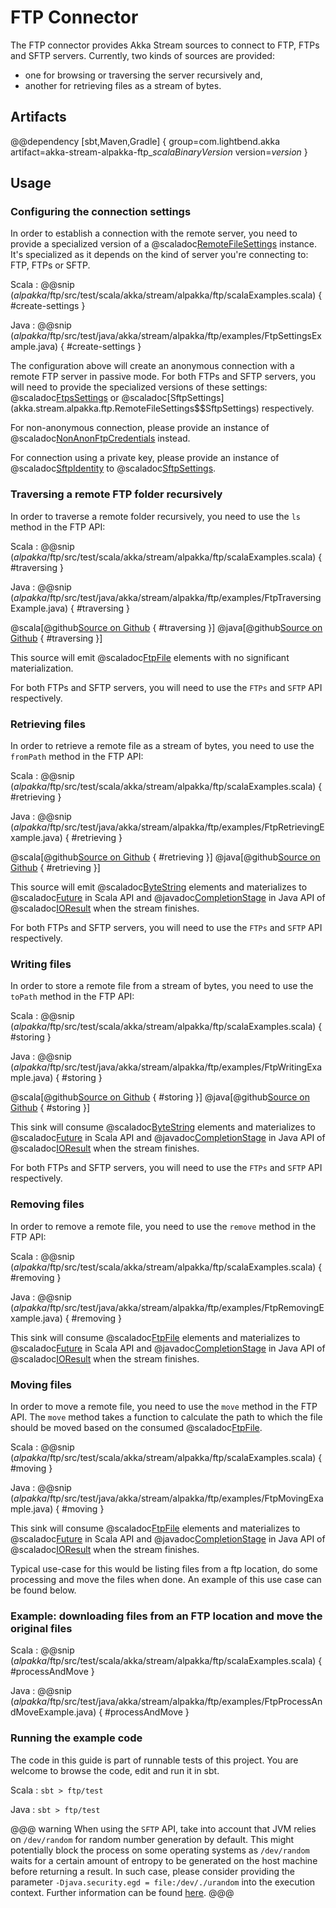 # FTP Connector

The FTP connector provides Akka Stream sources to connect to FTP, FTPs and SFTP servers. Currently, two kinds of sources are provided:

* one for browsing or traversing the server recursively and,
* another for retrieving files as a stream of bytes.

## Artifacts

@@dependency [sbt,Maven,Gradle] {
  group=com.lightbend.akka
  artifact=akka-stream-alpakka-ftp_$scalaBinaryVersion$
  version=$version$
}

## Usage

### Configuring the connection settings

In order to establish a connection with the remote server, you need to provide a specialized version of a @scaladoc[RemoteFileSettings](akka.stream.alpakka.ftp.RemoteFileSettings) instance. It's specialized as it depends on the kind of server you're connecting to: FTP, FTPs or SFTP.

Scala
: @@snip ($alpakka$/ftp/src/test/scala/akka/stream/alpakka/ftp/scalaExamples.scala) { #create-settings }

Java
: @@snip ($alpakka$/ftp/src/test/java/akka/stream/alpakka/ftp/examples/FtpSettingsExample.java) { #create-settings }

The configuration above will create an anonymous connection with a remote FTP server in passive mode. For both FTPs and SFTP servers, you will need to provide the specialized versions of these settings: @scaladoc[FtpsSettings](akka.stream.alpakka.ftp.RemoteFileSettings$$FtpsSettings) or @scaladoc[SftpSettings](akka.stream.alpakka.ftp.RemoteFileSettings$$SftpSettings)
respectively.

For non-anonymous connection, please provide an instance of @scaladoc[NonAnonFtpCredentials](akka.stream.alpakka.ftp.FtpCredentials$$NonAnonFtpCredentials) instead.

For connection using a private key, please provide an instance of @scaladoc[SftpIdentity](akka.stream.alpakka.ftp.SftpIdentity) to @scaladoc[SftpSettings](akka.stream.alpakka.ftp.RemoteFileSettings$$SftpSettings).

### Traversing a remote FTP folder recursively

In order to traverse a remote folder recursively, you need to use the `ls` method in the FTP API:

Scala
: @@snip ($alpakka$/ftp/src/test/scala/akka/stream/alpakka/ftp/scalaExamples.scala) { #traversing }

Java
: @@snip ($alpakka$/ftp/src/test/java/akka/stream/alpakka/ftp/examples/FtpTraversingExample.java) { #traversing }

@scala[@github[Source on Github](/ftp/src/test/scala/akka/stream/alpakka/ftp/scalaExamples.scala) { #traversing }]
@java[@github[Source on Github](/ftp/src/test/java/akka/stream/alpakka/ftp/examples/FtpTraversingExample.java) { #traversing }]


This source will emit @scaladoc[FtpFile](akka.stream.alpakka.ftp.FtpFile) elements with no significant materialization.

For both FTPs and SFTP servers, you will need to use the `FTPs` and `SFTP` API respectively.

### Retrieving files

In order to retrieve a remote file as a stream of bytes, you need to use the `fromPath` method in the FTP API:

Scala
: @@snip ($alpakka$/ftp/src/test/scala/akka/stream/alpakka/ftp/scalaExamples.scala) { #retrieving }

Java
: @@snip ($alpakka$/ftp/src/test/java/akka/stream/alpakka/ftp/examples/FtpRetrievingExample.java) { #retrieving }

@scala[@github[Source on Github](/ftp/src/test/scala/akka/stream/alpakka/ftp/scalaExamples.scala) { #retrieving }]
@java[@github[Source on Github](/ftp/src/test/java/akka/stream/alpakka/ftp/examples/FtpRetrievingExample.java) { #retrieving }]


This source will emit @scaladoc[ByteString](akka.util.ByteString) elements and materializes to @scaladoc[Future](scala.concurrent.Future) in Scala API and @javadoc[CompletionStage](java/util/concurrent/CompletionStage) in Java API of @scaladoc[IOResult](akka.stream.IOResult) when the stream finishes.

For both FTPs and SFTP servers, you will need to use the `FTPs` and `SFTP` API respectively.

### Writing files

In order to store a remote file from a stream of bytes, you need to use the `toPath` method in the FTP API:

Scala
: @@snip ($alpakka$/ftp/src/test/scala/akka/stream/alpakka/ftp/scalaExamples.scala) { #storing }

Java
: @@snip ($alpakka$/ftp/src/test/java/akka/stream/alpakka/ftp/examples/FtpWritingExample.java) { #storing }

@scala[@github[Source on Github](/ftp/src/test/scala/akka/stream/alpakka/ftp/scalaExamples.scala) { #storing }]
@java[@github[Source on Github](/ftp/src/test/java/akka/stream/alpakka/ftp/examples/FtpWritingExample.java) { #storing }]


This sink will consume @scaladoc[ByteString](akka.util.ByteString) elements and materializes to @scaladoc[Future](scala.concurrent.Future) in Scala API and @javadoc[CompletionStage](java/util/concurrent/CompletionStage) in Java API of @scaladoc[IOResult](akka.stream.IOResult) when the stream finishes.

For both FTPs and SFTP servers, you will need to use the `FTPs` and `SFTP` API respectively.

### Removing files

In order to remove a remote file, you need to use the `remove` method in the FTP API:

Scala
: @@snip ($alpakka$/ftp/src/test/scala/akka/stream/alpakka/ftp/scalaExamples.scala) { #removing }

Java
: @@snip ($alpakka$/ftp/src/test/java/akka/stream/alpakka/ftp/examples/FtpRemovingExample.java) { #removing }

This sink will consume @scaladoc[FtpFile](akka.stream.alpakka.ftp.FtpFile) elements and materializes to @scaladoc[Future](scala.concurrent.Future) in Scala API and @javadoc[CompletionStage](java/util/concurrent/CompletionStage) in Java API of @scaladoc[IOResult](akka.stream.IOResult) when the stream finishes.

### Moving files

In order to move a remote file, you need to use the `move` method in the FTP API. The `move` method takes a function to calculate the path to which the file should be moved based on the consumed @scaladoc[FtpFile](akka.stream.alpakka.ftp.FtpFile).   

Scala
: @@snip ($alpakka$/ftp/src/test/scala/akka/stream/alpakka/ftp/scalaExamples.scala) { #moving }

Java
: @@snip ($alpakka$/ftp/src/test/java/akka/stream/alpakka/ftp/examples/FtpMovingExample.java) { #moving }

This sink will consume @scaladoc[FtpFile](akka.stream.alpakka.ftp.FtpFile) elements and materializes to @scaladoc[Future](scala.concurrent.Future) in Scala API and @javadoc[CompletionStage](java/util/concurrent/CompletionStage) in Java API of @scaladoc[IOResult](akka.stream.IOResult) when the stream finishes.

Typical use-case for this would be listing files from a ftp location, do some processing and move the files when done. An example of this use case can be found below.

### Example: downloading files from an FTP location and move the original files  

Scala
: @@snip ($alpakka$/ftp/src/test/scala/akka/stream/alpakka/ftp/scalaExamples.scala) { #processAndMove }

Java
: @@snip ($alpakka$/ftp/src/test/java/akka/stream/alpakka/ftp/examples/FtpProcessAndMoveExample.java) { #processAndMove }

### Running the example code

The code in this guide is part of runnable tests of this project. You are welcome to browse the code, edit and run it in sbt.

Scala
:   ```
    sbt
    > ftp/test
    ```

Java
:   ```
    sbt
    > ftp/test
    ```

@@@ warning
When using the `SFTP` API, take into account that JVM relies on `/dev/random` for random number generation by default. This might potentially block the process on some operating systems as `/dev/random` waits for a certain amount of entropy to be generated on the host machine before returning a result. In such case, please consider providing the parameter `-Djava.security.egd = file:/dev/./urandom` into the execution context. Further information can be found [here](https://www.2uo.de/myths-about-urandom/).
@@@
